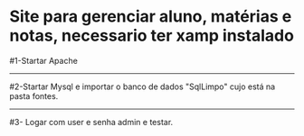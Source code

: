 # Site para gerenciar aluno, matérias e notas, necessario ter xamp instalado
#1-Startar Apache
<hr>
#2-Startar Mysql e importar o banco de dados "SqlLimpo" cujo está na pasta fontes.
<hr>
#3- Logar com user e senha admin e testar.
